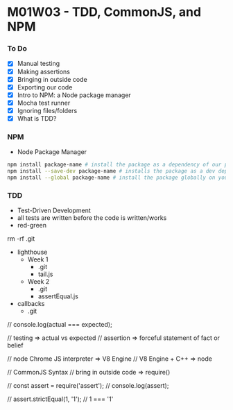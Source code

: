# M01W03 - TDD, CommonJS, and NPM

### To Do
- [x] Manual testing
- [x] Making assertions
- [x] Bringing in outside code
- [x] Exporting our code
- [x] Intro to NPM: a Node package manager
- [x] Mocha test runner
- [x] Ignoring files/folders
- [x] What is TDD?

### NPM
* Node Package Manager

```bash
npm install package-name # install the package as a dependency of our project
npm install --save-dev package-name # installs the package as a dev dependency
npm install --global package-name # install the package globally on your OS
```

### TDD
* Test-Driven Development
* all tests are written before the code is written/works
* red-green

rm -rf .git

* lighthouse
  * Week 1
    * .git
    * tail.js
  * Week 2
    * .git
    * assertEqual.js
* callbacks
  * .git

// console.log(actual === expected);

// testing => actual vs expected
// assertion => forceful statement of fact or belief

// node Chrome JS interpreter => V8 Engine
// V8 Engine + C++ => node

// CommonJS Syntax
// bring in outside code => require()

// const assert = require('assert');
// console.log(assert);

// assert.strictEqual(1, '1'); // 1 === '1'




























